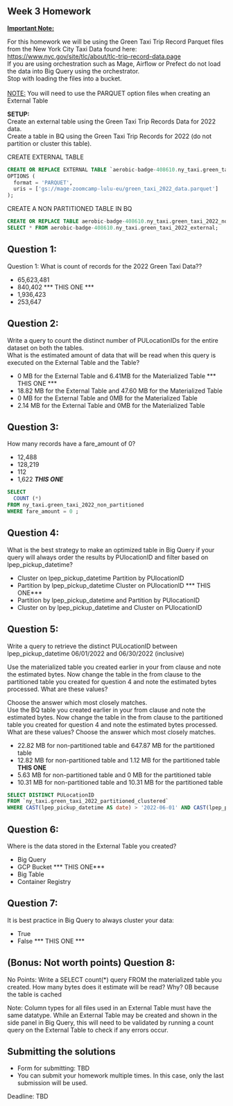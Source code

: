 ## Week 3 Homework
<b><u>Important Note:</b></u> <p> For this homework we will be using the Green Taxi Trip Record Parquet files from the New York
City Taxi Data found here: </br> https://www.nyc.gov/site/tlc/about/tlc-trip-record-data.page </br>
If you are using orchestration such as Mage, Airflow or Prefect do not load the data into Big Query using the orchestrator.</br> 
Stop with loading the files into a bucket. </br></br>
<u>NOTE:</u> You will need to use the PARQUET option files when creating an External Table</br>

<b>SETUP:</b></br>
Create an external table using the Green Taxi Trip Records Data for 2022 data. </br>
Create a table in BQ using the Green Taxi Trip Records for 2022 (do not partition or cluster this table). </br>
</p>

CREATE EXTERNAL TABLE 
```sql 
CREATE OR REPLACE EXTERNAL TABLE `aerobic-badge-408610.ny_taxi.green_taxi_2022_external`
OPTIONS (
  format = 'PARQUET',
  uris = ['gs://mage-zoomcamp-lulu-eu/green_taxi_2022_data.parquet']
);
```

CREATE A NON PARTITIONED TABLE IN BQ 
```sql
CREATE OR REPLACE TABLE aerobic-badge-408610.ny_taxi.green_taxi_2022_non_partitioned AS
SELECT * FROM aerobic-badge-408610.ny_taxi.green_taxi_2022_external;

```


## Question 1:
Question 1: What is count of records for the 2022 Green Taxi Data??
- 65,623,481
- 840,402    *** THIS ONE ***
- 1,936,423
- 253,647

## Question 2:
Write a query to count the distinct number of PULocationIDs for the entire dataset on both the tables.</br> 
What is the estimated amount of data that will be read when this query is executed on the External Table and the Table?

- 0 MB for the External Table and 6.41MB for the Materialized Table   *** THIS ONE ***
- 18.82 MB for the External Table and 47.60 MB for the Materialized Table
- 0 MB for the External Table and 0MB for the Materialized Table
- 2.14 MB for the External Table and 0MB for the Materialized Table


## Question 3:
How many records have a fare_amount of 0?
- 12,488
- 128,219
- 112
- 1,622 ***THIS ONE***

```sql
SELECT 
  COUNT (*)
FROM ny_taxi.green_taxi_2022_non_partitioned
WHERE fare_amount = 0 ;
```

## Question 4:
What is the best strategy to make an optimized table in Big Query if your query will always order the results by PUlocationID and filter based on lpep_pickup_datetime?
- Cluster on lpep_pickup_datetime Partition by PUlocationID
- Partition by lpep_pickup_datetime  Cluster on PUlocationID   *** THIS ONE***
- Partition by lpep_pickup_datetime and Partition by PUlocationID
- Cluster on by lpep_pickup_datetime and Cluster on PUlocationID

## Question 5:
Write a query to retrieve the distinct PULocationID between lpep_pickup_datetime
06/01/2022 and 06/30/2022 (inclusive)</br>

Use the materialized table you created earlier in your from clause and note the estimated bytes. Now change the table in the from clause to the partitioned table you created for question 4 and note the estimated bytes processed. What are these values? </br>

Choose the answer which most closely matches.</br> 
Use the BQ table you created earlier in your from clause and note the estimated bytes. Now change the table in the from clause to the partitioned table you created for question 4 and note the estimated bytes processed. What are these values? Choose the answer which most closely matches.
- 22.82 MB for non-partitioned table and 647.87 MB for the partitioned table
- 12.82 MB for non-partitioned table and 1.12 MB for the partitioned table  **THIS ONE**
- 5.63 MB for non-partitioned table and 0 MB for the partitioned table
- 10.31 MB for non-partitioned table and 10.31 MB for the partitioned table

```sql 
SELECT DISTINCT PULocationID 
FROM `ny_taxi.green_taxi_2022_partitioned_clustered`
WHERE CAST(lpep_pickup_datetime AS date) > '2022-06-01' AND CAST(lpep_pickup_datetime AS date) <= '2022-06-30';
```


## Question 6: 
Where is the data stored in the External Table you created?

- Big Query
- GCP Bucket  *** THIS ONE***
- Big Table
- Container Registry


## Question 7:
It is best practice in Big Query to always cluster your data:
- True
- False *** THIS ONE *** 


## (Bonus: Not worth points) Question 8:
No Points: Write a SELECT count(*) query FROM the materialized table you created. How many bytes does it estimate will be read? Why?
0B because the table is cached

Note: Column types for all files used in an External Table must have the same datatype. While an External Table may be created and shown in the side panel in Big Query, this will need to be validated by running a count query on the External Table to check if any errors occur. 
 
## Submitting the solutions

* Form for submitting: TBD
* You can submit your homework multiple times. In this case, only the last submission will be used. 

Deadline: TBD


